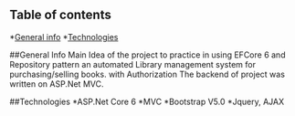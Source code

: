 ## Table of contents 
*[General info](#general-info)
*[Technologies](#Technologies)


##General Info
Main Idea of the project to practice in using EFCore 6 and Repository pattern
an automated Library management system for purchasing/selling books. with Authorization 
The backend of project was written on ASP.Net MVC.



##Technologies
*ASP.Net Core 6
*MVC
*Bootstrap V5.0 
*Jquery, AJAX



